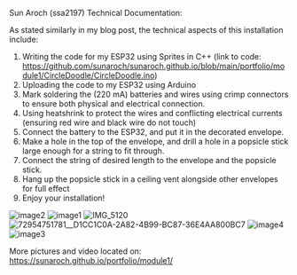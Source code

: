 Sun Aroch (ssa2197)
Technical Documentation:

As stated similarly in my blog post, the technical aspects of this installation include:
1. Writing the code for my ESP32 using Sprites in C++
(link to code: https://github.com/sunaroch/sunaroch.github.io/blob/main/portfolio/module1/CircleDoodle/CircleDoodle.ino)
3. Uploading the code to my ESP32 using Arduino
4. Mark soldering the (220 mA) batteries and wires using crimp connectors to ensure both physical and electrical connection.
5. Using heatshrink to protect the wires and conflicting electrical currents (ensuring red wire and black wire do not touch)
6. Connect the battery to the ESP32, and put it in the decorated envelope.
7. Make a hole in the top of the envelope, and drill a hole in a popsicle stick large enough for a string to fit through.
8. Connect the string of desired length to the envelope and the popsicle stick.
9. Hang up the popsicle stick in a ceiling vent alongside other envelopes for full effect
10. Enjoy your installation!

![image2](https://github.com/sunaroch/sunaroch.github.io/assets/100099250/a121643d-9080-493e-8625-f00eeb180689)
![image1](https://github.com/sunaroch/sunaroch.github.io/assets/100099250/f617cc94-1723-4196-83fa-710bfe324ff8)
![IMG_5120](https://github.com/sunaroch/sunaroch.github.io/assets/100099250/408eae8a-d5d6-4941-9253-1d5f913cc833)
![72954751781__D1CC1C0A-2A82-4B99-BC87-36E4AA800BC7](https://github.com/sunaroch/sunaroch.github.io/assets/100099250/a0c4db53-ec63-4c22-bc83-b803d66a588f)
![image4](https://github.com/sunaroch/sunaroch.github.io/assets/100099250/72cb49a9-f4b7-4836-a1fc-f1d61e87c43f)
![image3](https://github.com/sunaroch/sunaroch.github.io/assets/100099250/126a8474-57fa-4090-bf21-2547031f3380)


More pictures and video located on: https://sunaroch.github.io/portfolio/module1/

